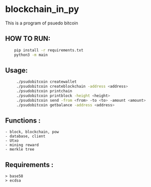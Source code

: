 # blockchain_in_py

This is a program of psuedo bitcoin

HOW TO RUN:
------
```bash
    pip install -r requirements.txt
    python3 -m main
```
    
Usage:
------
```bash
     ./psudobitcoin createwallet
     ./psudobitcoin createblockchain -address <address>
     ./psudobitcoin printchain
     ./psudobitcoin printblock -height <height>
     ./psudobitcoin send -from <from> -to <to> -amount <amount>
     ./psudobitcoin getbalance -address <address>
```

Functions :
------
    - block, blockchain, pow
    - database, client
    - Utxo
    - mining reward
    - merkle tree

Requirements :
------
    > base58
    > ecdsa
